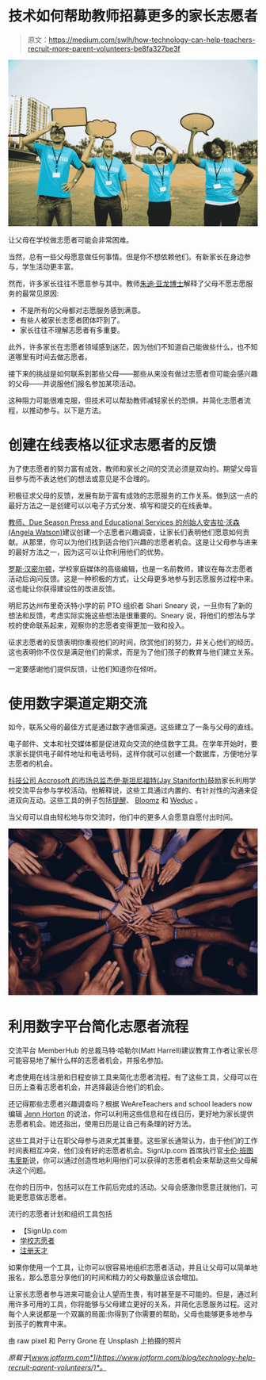 # 技术如何帮助教师招募更多的家长志愿者

> 原文：<https://medium.com/swlh/how-technology-can-help-teachers-recruit-more-parent-volunteers-be8fa327be3f>

![](img/f47b077caae2aba74e6bcf47ef9da624.png)

让父母在学校做志愿者可能会非常困难。

当然，总有一些父母愿意做任何事情。但是你不想依赖他们。有新家长在身边参与，学生活动更丰富。

然而，许多家长往往不愿意参与其中。教师[朱迪·亚龙博士](https://www.ptotoday.com/pto-today-articles/article/8433-why-parents-dont-volunteer-and-what-you-can-do-about-it)解释了父母不愿志愿服务的最常见原因:

*   不是所有的父母都对志愿服务感到满意。
*   有些人被家长志愿者团体吓到了。
*   家长往往不理解志愿者有多重要。

此外，许多家长在志愿者领域感到迷茫，因为他们不知道自己能做些什么，也不知道哪里有时间去做志愿者。

接下来的挑战是如何联系到那些父母——那些从来没有做过志愿者但可能会感兴趣的父母——并说服他们报名参加某项活动。

这种阻力可能很难克服，但技术可以帮助教师减轻家长的恐惧，并简化志愿者流程，以推动参与。以下是方法。

# 创建在线表格以征求志愿者的反馈

为了使志愿者的努力富有成效，教师和家长之间的交流必须是双向的。期望父母盲目参与而不表达他们的想法或意见是不合理的。

积极征求父母的反馈，发展有助于富有成效的志愿服务的工作关系。做到这一点的最好方法之一是创建可以以电子方式分发、填写和提交的在线表单。

[教师、Due Season Press and Educational Services 的创始人安吉拉·沃森(Angela Watson)](https://thecornerstoneforteachers.com/utilizing-parent-volunteers/)建议创建一个志愿者兴趣调查，让家长们表明他们愿意如何贡献。从那里，你可以为他们找到适合他们兴趣的志愿者机会。这是让父母参与进来的最好方法之一，因为这可以让你利用他们的优势。

[罗斯·汉密尔顿](https://www.ptotoday.com/blog/6466-17-ways-to-get-more-parent-volunteers)，学校家庭媒体的高级编辑，也是一名前教师，建议在每次志愿者活动后询问反馈。这是一种积极的方式，让父母更多地参与到志愿服务过程中来。这也能让你获得建设性的改进反馈。

明尼苏达州布里奇沃特小学的前 PTO 组织者 Shari Sneary 说，一旦你有了新的想法和反馈，考虑实际实施这些想法是很重要的。Sneary 说，将他们的想法与学校的使命联系起来，观察你的志愿者变得更加一致和投入。

征求志愿者的反馈表明你重视他们的时间，欣赏他们的努力，并关心他们的经历。这也表明你不仅仅是满足他们的需求，而是为了他们孩子的教育与他们建立关系。

一定要感谢他们提供反馈，让他们知道你在倾听。

# 使用数字渠道定期交流

如今，联系父母的最佳方式是通过数字通信渠道。这些建立了一条与父母的直线。

电子邮件、文本和社交媒体都是促进双向交流的绝佳数字工具。在学年开始时，要求家长提供电子邮件地址和电话号码，这样你就可以创建一个数据库，方便地分享志愿者的机会。

[科技公司 Accrosoft 的市场总监杰伊·斯坦尼福特(Jay Staniforth)](https://edtechnology.co.uk/Blog/using-technology-to-increase-parental-engagement-in-learning/)鼓励家长利用学校交流平台参与学校活动。他解释说，这些工具通过内置的、有针对性的沟通来促进双向互动。这些工具的例子包括[提醒](https://www.remind.com/)、 [Bloomz](https://www.bloomz.net/) 和 [Weduc](https://weduc.co.uk/) 。

当父母可以自由轻松地与你交流时，他们中的更多人会愿意自愿付出时间。

![](img/50513155f3cc6b1856ce72dc4420b1ba.png)

# 利用数字平台简化志愿者流程

交流平台 MemberHub 的总裁马特·哈勒尔(Matt Harrell)建议教育工作者让家长尽可能容易地了解什么样的志愿者机会，并报名参加。

考虑使用在线注册和日程安排工具来简化志愿者流程。有了这些工具，父母可以在日历上查看志愿者机会，并选择最适合他们的机会。

还记得那些志愿者兴趣调查吗？根据 WeAreTeachers and school leaders now 编辑 [Jenn Horton](https://www.weareteachers.com/classroom-volunteers/) 的说法，你可以利用这些信息和在线日历，更好地为家长提供志愿者机会。她还指出，使用日历是让自己有条理的好方法。

这些工具对于让在职父母参与进来尤其重要。这些家长通常认为，由于他们的工作时间表相互冲突，他们没有好的志愿者机会。SignUp.com 首席执行官[卡伦·班图韦里斯](https://www.naesp.org/communicator-september-2013/five-steps-parent-volunteer-success)说，你可以通过创造性地利用他们可以获得的志愿者机会来帮助这些父母解决这个问题。

在你的日历中，包括可以在工作前后完成的活动。父母会感激你愿意迁就他们，可能更愿意做志愿者。

流行的志愿者计划和组织工具包括

*   【SignUp.com 
*   [学校志愿者](https://theschoolvolunteer.com/)
*   [注册天才](https://www.signupgenius.com/)

如果你使用一个工具，让你可以很容易地组织志愿者活动，并且让父母可以简单地报名，那么愿意分享他们的时间和精力的父母数量应该会增加。

让家长志愿者参与进来可能会让人望而生畏，有时甚至是不可能的。但是，通过利用许多可用的工具，你将能够与父母建立更好的关系，并简化志愿服务过程。这对每个人来说都是一个双赢的局面:你得到了你需要的帮助，父母也能够更多地参与到孩子的教育中来。

由 raw pixel 和 Perry Grone 在 Unsplash 上拍摄的照片

*原载于*[*www.jotform.com*](https://www.jotform.com/blog/technology-help-recruit-parent-volunteers/)*。*